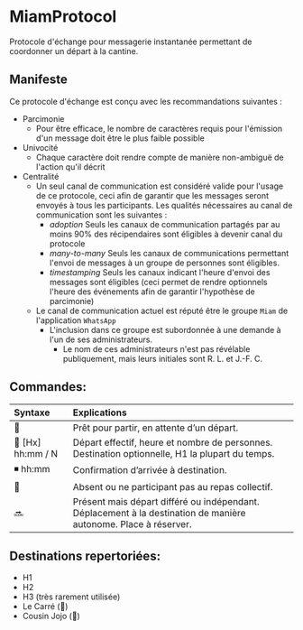 # MiamProtocol
Protocole d'échange pour messagerie instantanée permettant de coordonner un départ à la cantine.

## Manifeste
Ce protocole d'échange est conçu avec les recommandations suivantes :

- Parcimonie
  - Pour être efficace, le nombre de caractères requis pour l'émission d'un message doit être le plus faible possible
- Univocité
  - Chaque caractère doit rendre compte de manière non-ambiguë de l'action qu'il décrit
- Centralité
  - Un seul canal de communication est considéré valide pour l'usage de ce protocole, ceci afin de garantir que les messages seront envoyés à tous les participants. Les qualités nécessaires au canal de communication sont les suivantes :
    - *adoption* Seuls les canaux de communication partagés par au moins 90% des récipendaires sont éligibles à devenir canal du protocole
    - *many-to-many* Seuls les canaux de communications permettant l'envoi de messages à un groupe de personnes sont éligibles.
    - *timestamping* Seuls les canaux indicant l'heure d'envoi des messages sont éligibles (ceci permet de rendre optionnels l'heure des événements afin de garantir l'hypothèse de parcimonie)
  - Le canal de communication actuel est réputé être le groupe `Miam` de l'application `WhatsApp`
    - L'inclusion dans ce groupe est subordonnée à une demande à l'un de ses administrateurs.
      - Le nom de ces administrateurs n'est pas révélable publiquement, mais leurs initiales sont R. L. et J.-F. C.

## Commandes:

| Syntaxe           | Explications  |
|:----------------- |:------------- |
| 🔸                | Prêt pour partir, en attente d’un départ. |
| 🔹 [Hx] hh:mm / N | Départ effectif, heure et nombre de personnes. Destination optionnelle, H1 la plupart du temps. |
| ◾️ hh:mm          | Confirmation d’arrivée à destination. |
| 🔻                | Absent ou ne participant pas au repas collectif. |
| 🔜                |Présent mais départ différé ou indépendant. Déplacement à la destination de manière autonome. Place à réserver. |

## Destinations repertoriées:
- H1
- H2
- H3 (très rarement utilisée)
- Le Carré (🔲)
- Cousin Jojo (🐰)

